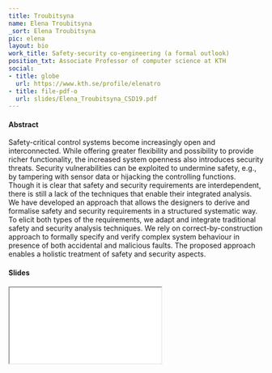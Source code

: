 ```yaml
---
title: Troubitsyna
name: Elena Troubitsyna
_sort: Elena Troubitsyna
pic: elena
layout: bio
work_title: Safety-security co-engineering (a formal outlook)
position_txt: Associate Professor of computer science at KTH
social:
- title: globe
  url: https://www.kth.se/profile/elenatro
- title: file-pdf-o
  url: slides/Elena_Troubitsyna_CSD19.pdf
---
```


#### Abstract
Safety-critical control systems become increasingly open and
interconnected. While offering greater flexibility and possibility to provide richer functionality, the increased system openness also introduces security threats. Security vulnerabilities can be exploited to undermine safety, e.g., by tampering with sensor data or hijacking the controlling functions. Though it is clear that safety and security requirements are interdependent, there is still a lack of the techniques that enable their integrated analysis.  We have developed an approach that allows the designers to derive and formalise safety and security requirements in a structured systematic way. To elicit both types of the requirements, we adapt and integrate
traditional safety and security analysis techniques. We rely on correct-by-construction approach to formally specify and verify complex system behaviour in presence of both accidental and malicious faults. The proposed approach enables a holistic treatment of safety and security aspects. 

#### Slides
<iframe class="slides" src="pdf/web/viewer.html?file=/slides/Elena_Troubitsyna_CSD19.pdf"></iframe>

